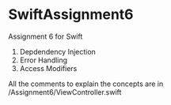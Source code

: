 # SwiftAssignment6

Assignment 6 for Swift
1. Depdendency Injection
2. Error Handling
3. Access Modifiers

All the comments to explain the concepts are in /Assignment6/ViewController.swift
